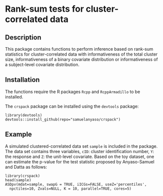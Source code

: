 # Rank-sum tests for cluster-correlated data

## Description 
This package contains functions to perform inference based on rank-sum statistics for cluster-correlated data with informativeness of the total cluster size, informativeness of a binary covariate distribution or informativeness of a subject-level covariate distribution.

## Installation
The functions require the R packages `Rcpp` and `RcppArmadillo` to be installed.

The `crspack` package can be installed using the `devtools` package:

    library(devtools) 
    devtools::install_github(repo="samuelanyaso/crspack") 

## Example
A simulated clustered-correlated data set `sample` is included in the package. The data set contains three variables, `cID`: cluster identification number, `Y`: the response and `Z`: the unit-level covariate. Based on the toy dataset, one can estimate the p-value for the test statistic proposed by Anyaso-Samuel and Datta as follows:

    library(crspack) 
    head(sample)
    ASDpv(mdat=sample, swapG = TRUE, iICGs=FALSE, useZ='percentiles',
      npctiles=10, Zvals=NULL, K = 10, parallel=TRUE, cores=5)




